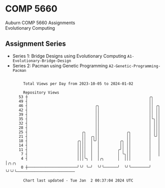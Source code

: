 # COMP 5660
Auburn COMP 5660 Assignments  
Evolutionary Computing

## Assignment Series
- Series 1: Bridge Designs using Evolutionary Computing `A1-Evolutionary-Bridge-Design`
- Series 2: Pacman using Genetic Programming `A2-Genetic-Programming-Pacman`

```

        Total Views per Day from 2023-10-05 to 2024-01-02

        Repository Views
      53 ┼                                                      ╭╮
      49 ┤                                                      ││
      46 ┤                              ╭╮                      ││ ╭╮
      42 ┤                              ││                      ││ ││
      39 ┤                              ││                      ││ ││
      35 ┤                              ││                      │╰╮││
      32 ┤                              ││                      │ │││
      28 ┤                              ││                      │ │││
      25 ┤                        ╭╮    ││            ╭╮        │ │││
      21 ┤                        ││  ╭╮││            ││        │ ╰╯│
      18 ┤                      ╭╮││  │╰╯│         ╭╮ ││        │   │
      14 ┤                      ││││  │  │         ││ ││        │   │
      11 ┤                      ││││  │  │        ╭╯│ ││        │   │
       7 ┤                      ││││  │  │        │ ╰╮││        │   │
       4 ┤                      │││╰╮ │  │╭╮      │  │││        │   │╭╮╭╮
       0 ┼──────────────────────╯╰╯ ╰─╯  ╰╯╰──────╯  ╰╯╰────────╯   ╰╯╰╯╰──────────────────────────

        Chart last updated - Tue Jan  2 00:37:04 2024 UTC
        
```
